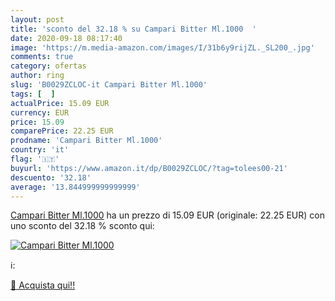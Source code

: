 ```yaml
---
layout: post
title: 'sconto del 32.18 % su Campari Bitter Ml.1000  '
date: 2020-09-18 08:17:40
image: 'https://m.media-amazon.com/images/I/31b6y9rijZL._SL200_.jpg'
comments: true
category: ofertas
author: ring
slug: 'B0029ZCLOC-it Campari Bitter Ml.1000'
tags: [  ]
actualPrice: 15.09 EUR
currency: EUR
price: 15.09
comparePrice: 22.25 EUR
prodname: 'Campari Bitter Ml.1000'
country: 'it'
flag: '🇮🇹'
buyurl: 'https://www.amazon.it/dp/B0029ZCLOC/?tag=tolees00-21'
descuento: '32.18'
average: '13.844999999999999'
---
```


[Campari Bitter Ml.1000](https://www.amazon.it/dp/B0029ZCLOC/?tag=tolees00-21) ha un prezzo di 15.09 EUR (originale: 22.25 EUR) con uno sconto del 32.18 % sconto qui:

[![Campari Bitter Ml.1000](https://m.media-amazon.com/images/I/31b6y9rijZL._SL200_.jpg)](https://www.amazon.it/dp/B0029ZCLOC/?tag=tolees00-21)

ℹ️:


[🛒 Acquista qui!!](https://www.amazon.it/dp/B0029ZCLOC/?tag=tolees00-21)
